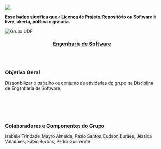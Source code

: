 ![](https://img.shields.io/badge/License-GPLv3-blue.svg)

**Esse badge significa que a Licença de Projeto, Repositório ou Software é livre, aberta, pública e gratuita.**

![Grupo UDF](http://3.bp.blogspot.com/-RizzfGXtv10/T6FdxUrlE5I/AAAAAAAAAFE/9Ytah8msyt8/s1600/30276_114631768573823_114631328573867_83786_1421735_n.jpg)

<h3 align="center"><a href="https://drive.google.com/file/d/1ZMgwS-l6eEOoOhv1vEq0Mq8CbkpTLQmf/view?usp=sharing">Engenharia de Software</a></h3> 

<br/>
<br/>

### Objetivo Geral
Disponibilizar o trabalho ou conjunto de atividades do grupo na Disciplina de Engenharia de Software.

<br/>
<br/>
<br/>
<br/>

### Colaboradores e Componentes do Grupo
Isabelle Trindade, Mayro Almeida, Pablo Santos, Eudson Durães, Jéssica Valadares, Fábio Borbas, Pedro Guilherme 

<br/>
<br/>
<br/>
